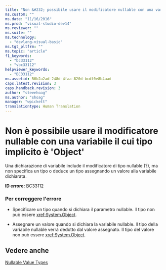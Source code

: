 ```yaml
---
title: "Non &#232; possibile usare il modificatore nullable con una variabile il cui tipo implicito &#232; &#39;Object&#39; | Microsoft Docs"
ms.custom: ""
ms.date: "11/16/2016"
ms.prod: "visual-studio-dev14"
ms.reviewer: ""
ms.suite: ""
ms.technology: 
  - "devlang-visual-basic"
ms.tgt_pltfrm: ""
ms.topic: "article"
f1_keywords: 
  - "bc33112"
  - "vbc33112"
helpviewer_keywords: 
  - "BC33112"
ms.assetid: 50b2a2ad-248d-4faa-820d-bcdf0e8b4aad
caps.latest.revision: 3
caps.handback.revision: 3
author: "stevehoag"
ms.author: "shoag"
manager: "wpickett"
translationtype: Human Translation
---
```

# Non &#232; possibile usare il modificatore nullable con una variabile il cui tipo implicito &#232; &#39;Object&#39;
Una dichiarazione di variabile include il modificatore di tipo nullable \(?\), ma non specifica un tipo o deduce un tipo assegnando un valore alla variabile dichiarata.  
  
 **ID errore:** BC33112  
  
### Per correggere l'errore  
  
-   Specificare un tipo quando si dichiara il parametro nullable. Il tipo non può essere <xref:System.Object>.  
  
-   Assegnare un valore quando si dichiara la variabile nullable. Il tipo della variabile nullable verrà dedotto dal valore assegnato. Il tipo del valore non può essere <xref:System.Object>.  
  
## Vedere anche  
 [Nullable Value Types](../../visual-basic/programming-guide/language-features/data-types/nullable-value-types.md)
